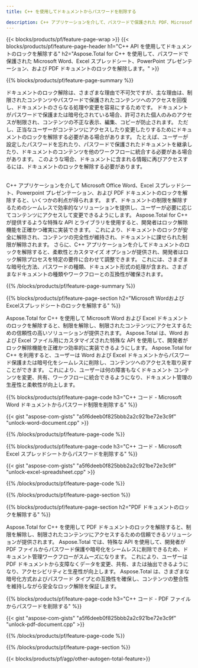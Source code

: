 ```yaml
---
title: C++ を使用してドキュメントからパスワードを削除する 

description: C++ アプリケーションを介して、パスワードで保護された PDF、Microsoft Word ファイル、Excel スプレッドシート、PowerPoint プレゼンテーション ファイルのロックを解除します。
---
```


{{< blocks/products/pf/feature-page-wrap >}}
{{< blocks/products/pf/feature-page-header h1="C++ API を使用してドキュメントのロックを解除する" h2="Aspose.Total for C++ を使用して、パスワードで保護された Microsoft Word、Excel スプレッドシート、PowerPoint プレゼンテーション、および PDF ドキュメントのロックを解除します。" >}}

{{% blocks/products/pf/feature-page-summary %}}

ドキュメントのロック解除は、さまざまな理由で不可欠ですが、主な理由は、制限されたコンテンツやパスワードで保護されたコンテンツへのアクセスを回復し、ドキュメントのさらなる処理や変更を容易にするためです。 ドキュメントがパスワードで保護または暗号化されている場合、許可された個人のみのアクセスが制限され、コンテンツの不正な表示、編集、コピーが防止されます。 ただし、正当なユーザーがコンテンツにアクセスしたり変更したりするためにドキュメントのロックを解除する必要がある場合があります。 たとえば、ユーザーが設定したパスワードを忘れたり、パスワードで保護されたドキュメントを継承したり、ドキュメントのコンテンツを他のワークフローに統合する必要がある場合があります。 このような場合、ドキュメントに含まれる情報に再びアクセスするには、ドキュメントのロックを解除する必要があります。<br /><br />

C++ アプリケーションを介して Microsoft Office Word、Excel スプレッドシート、Powerpoint プレゼンテーション、および PDF ドキュメントのロックを解除すると、いくつかの利点が得られます。 まず、ドキュメントの制限を解除するためのシームレスで効率的なソリューションを提供し、ユーザーが必要に応じてコンテンツにアクセスして変更できるようにします。 Aspose.Total for C++ が提供するような特殊な API とライブラリを使用すると、開発者はロック解除機能を正確かつ確実に実装できます。 これにより、ドキュメントのロックが安全に解除され、コンテンツの完全性が維持され、ドキュメントに課せられた制限が解除されます。 さらに、C++ アプリケーションを介してドキュメントのロックを解除すると、柔軟性とカスタマイズ オプションが提供され、開発者はロック解除プロセスを特定の要件に合わせて調整できます。 これには、さまざまな暗号化方法、パスワードの種類、ドキュメント形式の処理が含まれ、さまざまなドキュメントの種類やワークフローとの互換性が確保されます。 

{{% /blocks/products/pf/feature-page-summary  %}}

{{% blocks/products/pf/feature-page-section  h2="Microsoft WordおよびExcelスプレッドシートのロックを解除する" %}}

Aspose.Total for C++ を使用して Microsoft Word および Excel ドキュメントのロックを解除すると、制限を解除し、制限されたコンテンツにアクセスするための信頼性の高いソリューションが提供されます。 Aspose.Total は、Word および Excel ファイル用にカスタマイズされた特殊な API を使用して、開発者がロック解除機能を正確かつ効率的に実装できるようにします。 Aspose.Total for C++ を利用すると、ユーザーは Word および Excel ドキュメントからパスワード保護または暗号化をシームレスに削除し、コンテンツへのアクセスを取り戻すことができます。 これにより、ユーザーは何の障害もなくドキュメント コンテンツを変更、共有、ワークフローに統合できるようになり、ドキュメント管理の生産性と柔軟性が向上します。

{{% blocks/products/pf/feature-page-code h3="C++ コード - Microsoft Word ドキュメントからパスワード制限を削除する" %}}

{{< gist "aspose-com-gists" "a5f6deeb0f825bbb2a2c921be72e3c9f" "unlock-word-document.cpp" >}}

{{% /blocks/products/pf/feature-page-code  %}}

{{% blocks/products/pf/feature-page-code h3="C++ コード - Microsoft Excel スプレッドシートからパスワードを削除する" %}}

{{< gist "aspose-com-gists" "a5f6deeb0f825bbb2a2c921be72e3c9f" "unlock-excel-spreadsheet.cpp" >}}

{{% /blocks/products/pf/feature-page-code  %}}

{{% /blocks/products/pf/feature-page-section %}}

{{% blocks/products/pf/feature-page-section  h2="PDF ドキュメントのロックを解除する" %}}

Aspose.Total for C++ を使用して PDF ドキュメントのロックを解除すると、制限を解除し、制限されたコンテンツにアクセスするための信頼できるソリューションが提供されます。 Aspose.Total では、特殊な API を使用して、開発者が PDF ファイルからパスワード保護や暗号化をシームレスに削除できるため、ドキュメント管理ワークフローがスムーズになります。 これにより、ユーザーは PDF ドキュメントから支障なくデータを変更、共有、または抽出できるようになり、アクセシビリティと生産性が向上します。 Aspose.Total は、さまざまな暗号化方式およびパスワード タイプとの互換性を確保し、コンテンツの整合性を維持しながら安全なロック解除を保証します。

{{% blocks/products/pf/feature-page-code h3="C++ コード - PDF ファイルからパスワードを削除する" %}}

{{< gist "aspose-com-gists" "a5f6deeb0f825bbb2a2c921be72e3c9f" "unlock-pdf-document.cpp" >}}

{{% /blocks/products/pf/feature-page-code  %}}

{{% /blocks/products/pf/feature-page-section %}}

{{< blocks/products/pf/agp/other-autogen-total-feature>}}